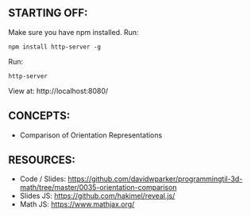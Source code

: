 ## STARTING OFF:

Make sure you have npm installed.
Run:
```
npm install http-server -g
```

Run:
```
http-server
```

View at: http://localhost:8080/

## CONCEPTS:

* Comparison of Orientation Representations

## RESOURCES:

* Code / Slides: https://github.com/davidwparker/programmingtil-3d-math/tree/master/0035-orientation-comparison
* Slides JS: https://github.com/hakimel/reveal.js/
* Math JS: https://www.mathjax.org/
